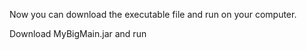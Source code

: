 Now you can download the executable file and run on your computer.

Download MyBigMain.jar and run

